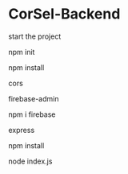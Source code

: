 # CorSel-Backend

<!-- check if you have node installed in you device -->

start the project

<!-- change the serviceroot according to the your decide location of json file and chnage it in index.js -->

 <!-- for package.json -->
 npm init   


npm install 

<!-- // error handling -->
cors 

<!-- for database  -->
firebase-admin

<!-- fire base -->
npm i firebase

<!-- backend end points -->
express

<!-- node modules -->
npm install

<!-- run the code -->
node index.js
